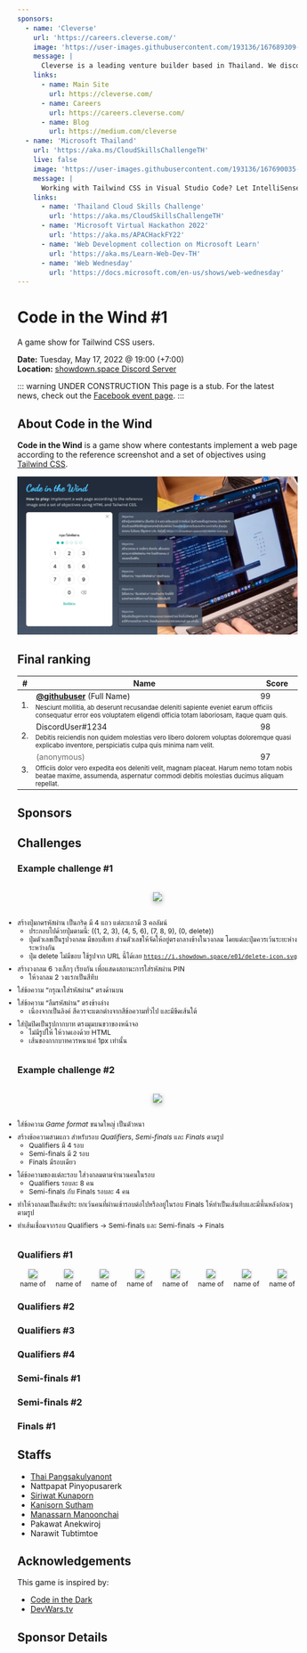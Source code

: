 ```yaml
---
sponsors:
  - name: 'Cleverse'
    url: 'https://careers.cleverse.com/'
    image: 'https://user-images.githubusercontent.com/193136/167689309-13b590cd-d383-450d-996f-584a14737144.png'
    message: |
      Cleverse is a leading venture builder based in Thailand. We discover ideas to use technology to make the world a better place. The ideas are later validated, implemented, and measured. We are currently focusing on web3 space because we believe there are so many opportunities in web3 space. Also, we love Tailwind CSS! If you are a fan of Tailwind CSS or web3 and looking for a job opportunity, feel free to check our opening positions at https://careers.cleverse.com/.
    links:
      - name: Main Site
        url: https://cleverse.com/
      - name: Careers
        url: https://careers.cleverse.com/
      - name: Blog
        url: https://medium.com/cleverse
  - name: 'Microsoft Thailand'
    url: 'https://aka.ms/CloudSkillsChallengeTH'
    live: false
    image: 'https://user-images.githubusercontent.com/193136/167690035-3f63c7b4-6618-4f8a-bbec-ff8d25c46b7f.png'
    message: |
      Working with Tailwind CSS in Visual Studio Code? Let IntelliSense extension help you with advanced features such as autocomplete, syntax highlighting, and linting. → https://github.com/tailwindlabs/tailwindcss-intellisense
    links:
      - name: 'Thailand Cloud Skills Challenge'
        url: 'https://aka.ms/CloudSkillsChallengeTH'
      - name: 'Microsoft Virtual Hackathon 2022'
        url: 'https://aka.ms/APACHackFY22'
      - name: 'Web Development collection on Microsoft Learn'
        url: 'https://aka.ms/Learn-Web-Dev-TH'
      - name: 'Web Wednesday'
        url: 'https://docs.microsoft.com/en-us/shows/web-wednesday'
---
```


# Code in the Wind #1

A game show for Tailwind CSS users.

**Date:** Tuesday, May 17, 2022 @ 19:00 (+7:00) \
**Location:** [showdown.space Discord Server](https://discord.com/invite/d8zBzw2mem)

::: warning UNDER CONSTRUCTION
This page is a stub. For the latest news, check out the [Facebook event page](https://www.facebook.com/events/5398524660192656/).
:::

## About Code in the Wind

**Code in the Wind** is a game show where contestants implement a web page according to the reference screenshot and a set of objectives using [Tailwind CSS](https://tailwindcss.com/).

![](./format.jpeg)

<UnderConstruction>

## Final ranking

<table>
<thead>
<tr>
<th>#</th>
<th style="width: 80%">Name</th>
<th>Score</th>
</tr>
</thead>
<tbody>
<tr>
<td rowspan="2">1.</td>
<td><strong><a href="">@githubuser</a></strong> (Full Name)</td>
<td>99</td>
</tr>
<tr>
<td colspan="2" style="font-size: 0.8em">
Nesciunt mollitia, ab deserunt recusandae deleniti sapiente eveniet earum officiis consequatur error eos voluptatem eligendi officia totam laboriosam, itaque quam quis.
</td>
</tr>
<tr>
<td rowspan="2">2.</td>
<td>DiscordUser#1234</td>
<td>98</td>
</tr>
<tr>
<td colspan="2" style="font-size: 0.8em">
Debitis reiciendis non quidem molestias vero libero dolorem voluptas doloremque quasi explicabo inventore, perspiciatis culpa quis minima nam velit.
</td>
</tr>
<tr>
<td rowspan="2">3.</td>
<td><span style="opacity:0.64">(anonymous)</span></td>
<td>97</td>
</tr>
<tr>
<td colspan="2" style="font-size: 0.8em">
Officiis dolor vero expedita eos deleniti velit, magnam placeat. Harum nemo totam nobis beatae maxime, assumenda, aspernatur commodi debitis molestias ducimus aliquam repellat.
</td>
</tr>
</tbody>
</table>

</UnderConstruction>

## Sponsors

<SponsorList />

## Challenges

<style scoped>
  .challenge {
    display: flex;
    flex-wrap: wrap;
    flex-direction: row-reverse;
    gap: 1rem;
  }
  .challenge-reference {
    flex: 1 0 270px;
    width: 270px;
    text-align: center;
    margin-top: 1rem;
  }
  .challenge-reference img {
    width: 270px;
    box-shadow: 0 0.2rem 0.5rem #0004;
  }
  .challenge-objectives {
    font-size: 0.875em;
    flex: 99999 1 64%;
  }
  .challenge-objectives > ul {
    padding-left: 0;
  }
  .challenge-objectives > ul > li {
    margin-bottom: 0.5rem;
  }
  .roundresults {
    display: flex;
    gap: 0.5rem;
  }
  .roundresults-item {
    flex: 1 0 0;
    font-size: 0.75rem;
    text-align: center;
  }
  .roundresults-item img {
    box-shadow: 0 0.1rem 0.25rem #0004;
  }
</style>

### Example challenge #1

<div class="challenge">
<div class="challenge-reference">
<img src="https://citw01.pages.dev/example/reference.png">
</div>
<div class="challenge-objectives">

- สร้างปุ่มกดรหัสผ่าน เป็นกริด มี 4 แถว แต่ละแถวมี 3 คอลัมน์
  - ประกอบไปด้วยปุ่มตามนี้: ((1, 2, 3), (4, 5, 6), (7, 8, 9), (0, delete))
  - ปุ่มตัวเลขเป็นรูปวงกลม มีขอบสีเทา ส่วนตัวเลขให้จัดให้อยู่ตรงกลางข้างในวงกลม โดยแต่ละปุ่มควรเว้นระยะห่างระหว่างกัน
  - ปุ่ม delete ไม่มีขอบ ใช้รูปจาก URL นี้ได้เลย [`https://i.showdown.space/e01/delete-icon.svg`](https://i.showdown.space/e01/delete-icon.svg)
- สร้างวงกลม 6 วงเล็กๆ เรียงกัน เพื่อแสดงสถานะการใส่รหัสผ่าน PIN
  - ให้วงกลม 2 วงแรกเป็นสีทึบ
- ใส่ข้อความ “กรุณาใส่รหัสผ่าน” ตรงด้านบน
- ใส่ข้อความ “ลืมรหัสผ่าน” ตรงข้างล่าง
  - เนื่องจากเป็นลิงค์ สีควรจะแตกต่างจากสีข้อความทั่วไป และมีขีดเส้นใต้
- ใส่ปุ่มปิดเป็นรูปกากบาท ตรงมุมบนขวาของหน้าจอ
  - ไม่มีรูปให้ ให้วาดเองด้วย HTML
  - เส้นของกากบาทควรหนาแค่ 1px เท่านั้น

</div>
</div>

### Example challenge #2

<div class="challenge">
<div class="challenge-reference">
<img src="https://citw01.pages.dev/example2/reference.png">
</div>
<div class="challenge-objectives">

- ใส่ข้อความ _Game format_ ขนาดใหญ่ เป็นตัวหนา
- สร้างข้อความสามแถว สำหรับรอบ _Qualifiers_, _Semi-finals_ และ _Finals_ ตามรูป
  - Qualifiers มี 4 รอบ
  - Semi-finals มี 2 รอบ
  - Finals มีรอบเดียว
- ใต้ข้อความของแต่ละรอบ ใส่วงกลมตามจำนวนคนในรอบ
  - Qualifiers รอบละ 8 คน
  - Semi-finals กับ Finals รอบละ 4 คน
- ทำให้วงกลมเป็นเส้นประ ยกเว้นคนที่ผ่านเข้ารอบต่อไปหรืออยู่ในรอบ Finals ให้ทำเป็นเส้นทึบและมีพื้นหลังอ่อนๆ ตามรูป
- ทำเส้นเชื่อมจากรอบ Qualifiers → Semi-finals และ Semi-finals → Finals

</div>
</div>

<UnderConstruction>

### Qualifiers #1

<div class="roundresults">
<div class="roundresults-item"><img src="https://placehold.co/540x720"><div>name of</div></div>
<div class="roundresults-item"><img src="https://placehold.co/540x720"><div>name of</div></div>
<div class="roundresults-item"><img src="https://placehold.co/540x720"><div>name of</div></div>
<div class="roundresults-item"><img src="https://placehold.co/540x720"><div>name of</div></div>
<div class="roundresults-item"><img src="https://placehold.co/540x720"><div>name of</div></div>
<div class="roundresults-item"><img src="https://placehold.co/540x720"><div>name of</div></div>
<div class="roundresults-item"><img src="https://placehold.co/540x720"><div>name of</div></div>
<div class="roundresults-item"><img src="https://placehold.co/540x720"><div>name of</div></div>
</div>

### Qualifiers #2

### Qualifiers #3

### Qualifiers #4

### Semi-finals #1

### Semi-finals #2

### Finals #1

</UnderConstruction>

## Staffs

- [Thai Pangsakulyanont](https://dt.in.th/)
- Nattpapat Pinyopusarerk
- [Siriwat Kunaporn](https://siriwatk.dev/)
- [Kanisorn Sutham](https://heyfirst.co/)
- [Manassarn Manoonchai](https://narze.live/)
- Pakawat Anekwiroj
- Narawit Tubtimtoe

## Acknowledgements

This game is inspired by:

- [Code in the Dark](http://codeinthedark.com/)
- [DevWars.tv](https://www.devwars.tv/)

## Sponsor Details

<SponsorDetails />
